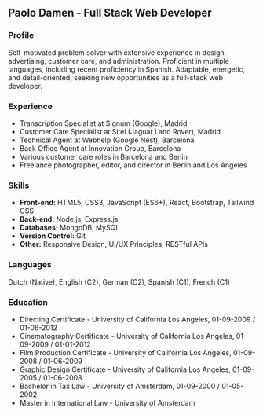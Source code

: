 ## Paolo Damen - Full Stack Web Developer

### Profile
Self-motivated problem solver with extensive experience in design, advertising, customer care, and administration. Proficient in multiple languages, including recent proficiency in Spanish. Adaptable, energetic, and detail-oriented, seeking new opportunities as a full-stack web developer.

### Experience
- Transcription Specialist at Signum (Google), Madrid
- Customer Care Specialist at Sitel (Jaguar Land Rover), Madrid
- Technical Agent at Webhelp (Google Nest), Barcelona
- Back Office Agent at Innovation Group, Barcelona
- Various customer care roles in Barcelona and Berlin
- Freelance photographer, editor, and director in Berlin and Los Angeles

### Skills
- **Front-end:** HTML5, CSS3, JavaScript (ES6+), React, Bootstrap, Tailwind CSS
- **Back-end:** Node.js, Express.js
- **Databases:** MongoDB, MySQL
- **Version Control:** Git
- **Other:** Responsive Design, UI/UX Principles, RESTful APIs

### Languages
Dutch (Native), English (C2), German (C2), Spanish (C1), French (C1)

### Education
- Directing Certificate - University of California Los Angeles, 01-09-2009 / 01-06-2012
- Cinematography Certificate - University of California Los Angeles, 01-09-2009 / 01-01-2012
- Film Production Certificate - University of California Los Angeles, 01-09-2008 / 01-06-2009
- Graphic Design Certificate - University of California Los Angeles, 01-09-2005 / 01-06-2008
- Bachelor in Tax Law - University of Amsterdam, 01-09-2000 / 01-05-2002
- Master in International Law - University of Amsterdam
